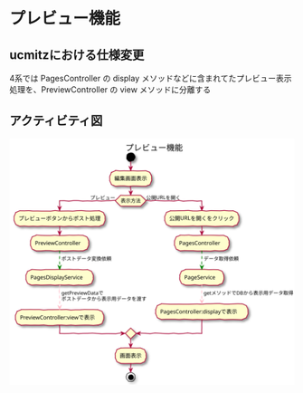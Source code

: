 # プレビュー機能

## ucmitzにおける仕様変更

4系では PagesController の display メソッドなどに含まれてたプレビュー表示処理を、PreviewController の view メソッドに分離する

## アクティビティ図

![アクティビティ図：プレビュー機能](../../svg/activity/preview.svg)
